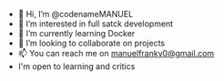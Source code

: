 - 👋 Hi, I’m @codenameMANUEL
- 👀 I’m interested in full satck development 
- 🌱 I’m currently learning Docker
- 💞️ I’m looking to collaborate on projects
- 📫 You can reach me on manuelfranky0@gmail.com
- I'm open to learning and critics

<!---
codenameMANUEL/codenameMANUEL is a ✨ special ✨ repository because its `README.md` (this file) appears on your GitHub profile.
You can click the Preview link to take a look at your changes.
--->
